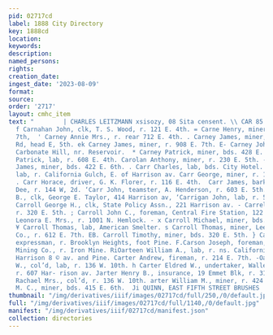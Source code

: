 ```yaml
---
pid: 02717cd
label: 1888 City Directory
key: 1888cd
location: 
keywords: 
description: 
named_persons: 
rights: 
creation_date: 
ingest_date: '2023-08-09'
format: 
source: 
order: '2717'
layout: cmhc_item
text: "        | CHARLES LEITZMANN xsisozy, 08 Sita censent. \\ CAR 85 CAR  4 4th.
  f Carnahan John, clk, T. S. Wood, r. 121 E. 4th. = Carne Henry, miner, r. 605 E.
  7th,  ' Carney Annie Mrs., r. rear 712 E. 4th. . Carney James, miner, r. Strayhorse
  Rd, head E, 5th. ek Carney James, miner, r. 908 E. 7th. E- Carney John, miner, r.
  Carbonate Hill, nr. Reservoir.  * Carney Patrick, miner, bds. 428 E. 4th. * Carney
  Patrick, lab, r. 608 E. 4th. Carolan Anthony, miner, r. 230 E. 5th. - Carpenter
  James, miner, bds. 422 E. 6th. . Carr Charles, lab, bds. City Hotel. Carr Christopher,
  lab, r. California Gulch, E. of Harrison av. Carr George, miner, r. 150 E. Chestnut.
  . Carr Horace, driver, G. K. Florer, r. 116 E. 4th.  Carr James, barkpr; Matthew
  Dee, r. 144 W, 2d. ‘Carr John, teamster, A. Henderson, r. 603 E. 5th. ‘Carr Louis
  B., clk, George E. Taylor, 414 Harrison av, ‘Carrigan John, lab, r. 520 W. Chestnut.
  Carroll George H., clk, State Policy Assn., 221 Harrison av. - Carrell John, boarding,
  r. 320 E. 5th. ; Carroll John C., foreman, Central Fire Station, 122 E. 2d. s; Carroll
  Leonora E. Mrs., r. 1001 N. Hemlock. - x Carroll Michael, miner, bds. 320 E. 5th.
  ¥ Carroll Thomas, lab, American Smelter. s Carroll Thomas, miner, Lee Basin Mining
  Co., r. 612 E. 7th. EB. Carroll Timothy, miner, bds. 320 E. 5th. } Carson Albert,
  expressman, r. Brooklyn Heights, foot Pine. F.Carson Joseph, foreman, Iron Silver
  Mining Co., r. Iron Mine. RiOarteen William A., lab, r. ns. California Gulch, bet.
  Harrison 8 © av. and Pine. Carter Andrew, fireman, r. 214 E. 7th. -Oarter Charles
  W., col’d, lab, r. 136 W. 10th. h Carter Eldred W., undertaker, Walley & Nelson,
  r. 607 Har- rison av. Jarter Henry B., insurance, 19 Emmet Blk, r. 310 W. 9th. Varter
  Rachael Mrs., col’d, r. 136 W. 10th. arter William M., miner, r. 424 E. 6th. Cartwright
  M. C., miner, bds. 415 E. 6th.  Ji QUINN, EAST FIFTH STREET BRUSHES                                                                                "
thumbnail: "/img/derivatives/iiif/images/02717cd/full/250,/0/default.jpg"
full: "/img/derivatives/iiif/images/02717cd/full/1140,/0/default.jpg"
manifest: "/img/derivatives/iiif/02717cd/manifest.json"
collection: directories
---
```

